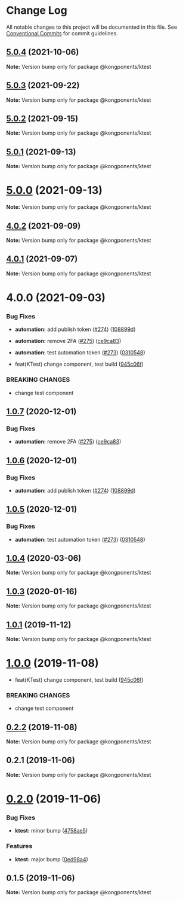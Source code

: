 # Change Log

All notable changes to this project will be documented in this file.
See [Conventional Commits](https://conventionalcommits.org) for commit guidelines.

## [5.0.4](https://github.com/Kong/kongponents/compare/v5.0.3...v5.0.4) (2021-10-06)

**Note:** Version bump only for package @kongponents/ktest





## [5.0.3](https://github.com/Kong/kongponents/compare/v5.0.2...v5.0.3) (2021-09-22)

**Note:** Version bump only for package @kongponents/ktest





## [5.0.2](https://github.com/Kong/kongponents/compare/v5.0.1...v5.0.2) (2021-09-15)

**Note:** Version bump only for package @kongponents/ktest





## [5.0.1](https://github.com/Kong/kongponents/compare/v5.0.0...v5.0.1) (2021-09-13)

**Note:** Version bump only for package @kongponents/ktest





# [5.0.0](https://github.com/Kong/kongponents/compare/v4.0.2...v5.0.0) (2021-09-13)

**Note:** Version bump only for package @kongponents/ktest





## [4.0.2](https://github.com/Kong/kongponents/compare/v4.0.1...v4.0.2) (2021-09-09)

**Note:** Version bump only for package @kongponents/ktest





## [4.0.1](https://github.com/Kong/kongponents/compare/v4.0.0...v4.0.1) (2021-09-07)

**Note:** Version bump only for package @kongponents/ktest





# 4.0.0 (2021-09-03)


### Bug Fixes

* **automation:** add publish token ([#274](https://github.com/Kong/kongponents/issues/274)) ([108899d](https://github.com/Kong/kongponents/commit/108899d17b4c428154133c98400728e9cdcfa4f1))
* **automation:** remove 2FA ([#275](https://github.com/Kong/kongponents/issues/275)) ([ce9ca83](https://github.com/Kong/kongponents/commit/ce9ca83cf763eeeb1ad98535127807e75aa1e109))
* **automation:** test automation token ([#273](https://github.com/Kong/kongponents/issues/273)) ([0310548](https://github.com/Kong/kongponents/commit/0310548e89dace0b484236617fe96c79999da99d))


* feat(KTest) change component, test build ([945c06f](https://github.com/Kong/kongponents/commit/945c06fdb2972ea884e6f52b20937c4dba45ba72))


### BREAKING CHANGES

* change test component





## [1.0.7](https://github.com/Kong/kongponents/compare/@kongponents/ktest@1.0.6...@kongponents/ktest@1.0.7) (2020-12-01)


### Bug Fixes

* **automation:** remove 2FA ([#275](https://github.com/Kong/kongponents/issues/275)) ([ce9ca83](https://github.com/Kong/kongponents/commit/ce9ca83cf763eeeb1ad98535127807e75aa1e109))





## [1.0.6](https://github.com/Kong/kongponents/compare/@kongponents/ktest@1.0.5...@kongponents/ktest@1.0.6) (2020-12-01)


### Bug Fixes

* **automation:** add publish token ([#274](https://github.com/Kong/kongponents/issues/274)) ([108899d](https://github.com/Kong/kongponents/commit/108899d17b4c428154133c98400728e9cdcfa4f1))





## [1.0.5](https://github.com/Kong/kongponents/compare/@kongponents/ktest@1.0.4...@kongponents/ktest@1.0.5) (2020-12-01)


### Bug Fixes

* **automation:** test automation token ([#273](https://github.com/Kong/kongponents/issues/273)) ([0310548](https://github.com/Kong/kongponents/commit/0310548e89dace0b484236617fe96c79999da99d))





## [1.0.4](https://github.com/Kong/kongponents/compare/@kongponents/ktest@1.0.3...@kongponents/ktest@1.0.4) (2020-03-06)

**Note:** Version bump only for package @kongponents/ktest





## [1.0.3](https://github.com/Kong/kongponents/compare/@kongponents/ktest@1.0.1...@kongponents/ktest@1.0.3) (2020-01-16)

**Note:** Version bump only for package @kongponents/ktest





## [1.0.1](https://github.com/Kong/kongponents/compare/@kongponents/ktest@1.0.0...@kongponents/ktest@1.0.1) (2019-11-12)

**Note:** Version bump only for package @kongponents/ktest





# [1.0.0](https://github.com/Kong/kongponents/compare/@kongponents/ktest@0.2.2...@kongponents/ktest@1.0.0) (2019-11-08)


* feat(KTest) change component, test build ([945c06f](https://github.com/Kong/kongponents/commit/945c06fdb2972ea884e6f52b20937c4dba45ba72))


### BREAKING CHANGES

* change test component





## [0.2.2](https://github.com/Kong/kongponents/compare/@kongponents/ktest@0.2.1...@kongponents/ktest@0.2.2) (2019-11-08)

**Note:** Version bump only for package @kongponents/ktest





## 0.2.1 (2019-11-06)

**Note:** Version bump only for package @kongponents/ktest





# [0.2.0](https://github.com/Kong/kongponents/compare/@kongponents/ktest@0.1.5...@kongponents/ktest@0.2.0) (2019-11-06)


### Bug Fixes

* **ktest:** minor bump ([4758ae5](https://github.com/Kong/kongponents/commit/4758ae5))


### Features

* **ktest:** major bump ([0ed98a4](https://github.com/Kong/kongponents/commit/0ed98a4))





## 0.1.5 (2019-11-06)

**Note:** Version bump only for package @kongponents/ktest
